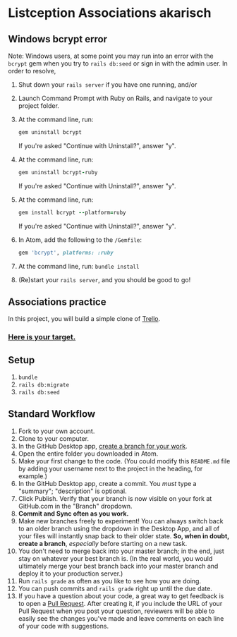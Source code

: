 # Listception Associations akarisch

## Windows bcrypt error

Note: Windows users, at some point you may run into an error with the `bcrypt` gem when you try to `rails db:seed` or sign in with the admin user. In order to resolve,

 1. Shut down your `rails server` if you have one running, and/or
 1. Launch Command Prompt with Ruby on Rails, and navigate to your project folder.
 1. At the command line, run:

    ```ruby
    gem uninstall bcrypt
    ```

    If you're asked "Continue with Uninstall?", answer "y".

 1. At the command line, run:

    ```ruby
    gem uninstall bcrypt-ruby
    ```

    If you're asked "Continue with Uninstall?", answer "y".

 1. At the command line, run:

    ```ruby
    gem install bcrypt --platform=ruby
    ```

    If you're asked "Continue with Uninstall?", answer "y".

 1. In Atom, add the following to the `/Gemfile`:

    ```ruby
    gem 'bcrypt', platforms: :ruby
    ```

 1. At the command line, run: `bundle install`
 1. (Re)start your `rails server`, and you should be good to go!

## Associations practice

In this project, you will build a simple clone of [Trello](https://trello.com/).

### [Here is your target.](https://listception-associations.herokuapp.com/)

## Setup

 1. `bundle`
 1. `rails db:migrate`
 1. `rails db:seed`

## Standard Workflow

 1. Fork to your own account.
 1. Clone to your computer.
 1. In the GitHub Desktop app, [create a branch for your work](https://help.github.com/desktop/guides/contributing/creating-a-branch-for-your-work/#creating-a-branch).
 1. Open the entire folder you downloaded in Atom.
 1. Make your first change to the code. (You could modify this `README.md` file by adding your username next to the project in the heading, for example.)
 1. In the GitHub Desktop app, create a commit. You *must* type a "summary"; "description" is optional.
 1. Click Publish. Verify that your branch is now visible on your fork at GitHub.com in the "Branch" dropdown.
 1. **Commit and Sync often as you work.**
 1. Make new branches freely to experiment! You can always switch back to an older branch using the dropdown in the Desktop App, and all of your files will instantly snap back to their older state. **So, when in doubt, create a branch**, _especially_ before starting on a new task.
 1. You don't need to merge back into your master branch; in the end, just stay on whatever your best branch is. (In the real world, you would ultimately merge your best branch back into your master branch and deploy it to your production server.)
 1. Run `rails grade` as often as you like to see how you are doing.
 1. You can push commits and `rails grade` right up until the due date.
 1. If you have a question about your code, a great way to get feedback is to open a [Pull Request](https://help.github.com/articles/creating-a-pull-request/). After creating it, if you include the URL of your Pull Request when you post your question, reviewers will be able to easily see the changes you've made and leave comments on each line of your code with suggestions.
